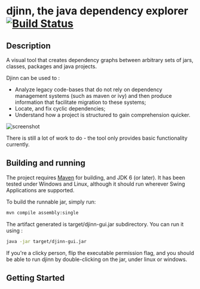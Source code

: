 djinn, the java dependency explorer [![Build Status](https://travis-ci.org/fabienbk/djinn.png?branch=master)](https://travis-ci.org/fabienbk/djinn)
===================================

Description
-----------

A visual tool that creates dependency graphs between arbitrary sets of jars, classes, packages and java projects.

Djinn can be used to :
* Analyze legacy code-bases that do not rely on dependency management systems (such as maven or 
ivy) and then produce information that facilitate migration to these systems;
* Locate, and fix cyclic dependencies;
* Understand how a project is structured to gain comprehension quicker.

![screenshot](http://blog.scramcode.com/static/img/djinn-graph-example.png)

There is still a lot of work to do - the tool only provides basic functionality currently.

Building and running
--------------------

The project requires [Maven](http://maven.apache.org/download.cgi) for building, and JDK 6 (or later).
It has been tested under Windows and Linux, although it should run wherever Swing Applications are supported.

To build the runnable jar, simply run:

```bash
mvn compile assembly:single
```

The artifact generated is target/djinn-gui.jar subdirectory. You can run it using :

```bash
java -jar target/djinn-gui.jar
```

If you're a clicky person, flip the executable permission flag, and you should be able to run djinn by double-clicking on the jar, under linux or windows.

Getting Started
---------------

<Section to be done after 0.2 release>
